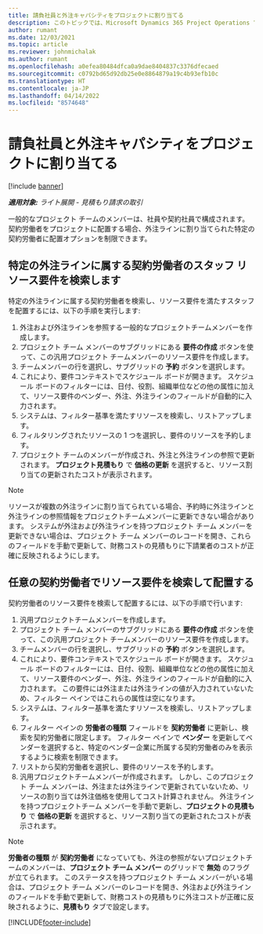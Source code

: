```yaml
---
title: 請負社員と外注キャパシティをプロジェクトに割り当てる
description: このトピックでは、Microsoft Dynamics 365 Project Operations で契約社員や外注のキャパシティを使用してプロジェクトの要件をスタッフにする方法を説明します。
author: rumant
ms.date: 12/03/2021
ms.topic: article
ms.reviewer: johnmichalak
ms.author: rumant
ms.openlocfilehash: a0efea80484dfca0a9dae8404837c3376dfecaed
ms.sourcegitcommit: c0792bd65d92db25e0e8864879a19c4b93efb10c
ms.translationtype: HT
ms.contentlocale: ja-JP
ms.lasthandoff: 04/14/2022
ms.locfileid: "8574648"
---
```

# <a name="staffing-a-project-with-contract-workers-and-subcontracted-capacity"></a>請負社員と外注キャパシティをプロジェクトに割り当てる

[!include [banner](../../includes/dataverse-preview.md)]

_**適用対象:** ライト展開 - 見積もり請求の取引_

一般的なプロジェクト チームのメンバーは、社員や契約社員で構成されます。 契約労働者をプロジェクトに配置する場合、外注ラインに割り当てられた特定の契約労働者に配置オプションを制限できます。 

## <a name="search-for-staff-resource-requirements-with-contract-workers-that-belong-to-a-specific-subcontract-line"></a>特定の外注ラインに属する契約労働者のスタッフ リソース要件を検索します

特定の外注ラインに属する契約労働者を検索し、リソース要件を満たすスタッフを配置するには、以下の手順を実行します:

1. 外注および外注ラインを参照する一般的なプロジェクトチームメンバーを作成します。
2. プロジェクト チーム メンバーのサブグリッドにある **要件の作成** ボタンを使って、この汎用プロジェクト チームメンバーのリソース要件を作成します。
3. チームメンバーの行を選択し、サブグリッドの **予約** ボタンを選択します。 
4. これにより、要件コンテキストでスケジュール ボードが開きます。 スケジュール ボードのフィルターには、日付、役割、組織単位などの他の属性に加えて、リソース要件のベンダー、外注、外注ラインのフィールドが自動的に入力されます。
5. システムは、フィルター基準を満たすリソースを検索し、リストアップします。 
6. フィルタリングされたリソースの 1 つを選択し、要件のリソースを予約します。 
7. プロジェクト チームのメンバーが作成され、外注と外注ラインの参照で更新されます。 **プロジェクト見積もり** で **価格の更新** を選択すると、リソース割り当ての更新されたコストが表示されます。 

> [!NOTE]
> リソースが複数の外注ラインに割り当てられている場合、予約時に外注ラインと外注ラインの参照情報をプロジェクトチームメンバーに更新できない場合があります。 システムが外注および外注ラインを持つプロジェクト チーム メンバーを更新できない場合は、プロジェクト チーム メンバーのレコードを開き、これらのフィールドを手動で更新して、財務コストの見積もりに下請業者のコストが正確に反映されるようにします。

## <a name="search-for-and-staff-resource-requirements-with-any-contract-worker"></a>任意の契約労働者でリソース要件を検索して配置する

契約労働者のリソース要件を検索して配置するには、以下の手順で行います:

1. 汎用プロジェクトチームメンバーを作成します。
2. プロジェクト チーム メンバーのサブグリッドにある **要件の作成** ボタンを使って、この汎用プロジェクト チームメンバーのリソース要件を作成します。
3. チームメンバーの行を選択し、サブグリッドの **予約** ボタンを選択します。 
4. これにより、要件コンテキストでスケジュール ボードが開きます。 スケジュール ボードのフィルターには、日付、役割、組織単位などの他の属性に加えて、リソース要件のベンダー、外注、外注ラインのフィールドが自動的に入力されます。 この要件には外注または外注ラインの値が入力されていないため、フィルター ペインではこれらの属性は空になります。
5. システムは、フィルター基準を満たすリソースを検索し、リストアップします。
6. フィルター ペインの **労働者の種類** フィールドを **契約労働者** に更新し、検索を契約労働者に限定します。 フィルター ペインで **ベンダー** を更新してベンダーを選択すると、特定のベンダー企業に所属する契約労働者のみを表示するように検索を制限できます。
7. リストから契約労働者を選択し、要件のリソースを予約します。
8. 汎用プロジェクトチームメンバーが作成されます。 しかし、このプロジェクト チーム メンバーは、外注または外注ラインで更新されていないため、リソースの割り当ては外注価格を使用してコスト計算されません。 外注ラインを持つプロジェクトチーム メンバーを手動で更新し、**プロジェクトの見積もり** で **価格の更新** を選択すると、リソース割り当ての更新されたコストが表示されます。

> [!NOTE]
> **労働者の種類** が **契約労働者** になっていても、外注の参照がないプロジェクトチームのメンバーは、**プロジェクト チーム メンバー** のグリッドで **無効** のフラグが立てられます。 このステータスを持つプロジェクト チーム メンバーがいる場合は、プロジェクト チーム メンバーのレコードを開き、外注および外注ラインのフィールドを手動で更新して、財務コストの見積もりに外注コストが正確に反映されるように、**見積もり** タブで設定します。 


[!INCLUDE[footer-include](../../includes/footer-banner.md)]
